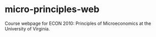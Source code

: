 # micro-principles-web
Course webpage for ECON 2010: Principles of Microeconomics at the University of Virginia.
